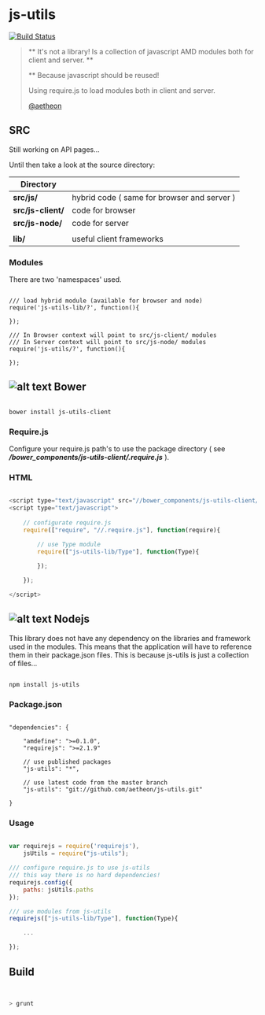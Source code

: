 
# js-utils

[![Build Status](https://travis-ci.org/aetheon/js-utils.png?branch=master)](https://travis-ci.org/aetheon/js-utils)

> ** It's not a library! Is a collection of javascript AMD modules both for client and server. ** 
>
> ** Because javascript should be reused!
>
> Using require.js to load modules both in client and server.
>
> [@aetheon](http://twitter.com/aetheon)
>

## SRC

Still working on API pages...

Until then take a look at the source directory:

| Directory             |               |
| --------------------- | ------------- |
| **src/js/**           | hybrid code ( same for browser and server )  |
| **src/js-client/**    | code for browser   |
| **src/js-node/**      | code for server |
|                       |                 |
| **lib/**              | useful client frameworks  |


### Modules

There are two 'namespaces' used.

```

/// load hybrid module (available for browser and node)
require('js-utils-lib/?', function(){
    
});

/// In Browser context will point to src/js-client/ modules
/// In Server context will point to src/js-node/ modules
require('js-utils/?', function(){
    
});

```  





## ![alt text](https://raw.github.com/aetheon/js-utils/master/img/logos/bower.png "Bower") Bower

```

bower install js-utils-client

```

### Require.js

Configure your require.js path's to use the package directory ( see ***/bower_components/js-utils-client/.require.js*** ).

### HTML

``` javascript

<script type="text/javascript" src="//bower_components/js-utils-client/lib/require/require-latest.js"></script>
<script type="text/javascript">
    
    // configurate require.js
    require(["require", "//.require.js"], function(require){

        // use Type module
        require(["js-utils-lib/Type"], function(Type){
            
        });

    });

</script>


```



## ![alt text](https://raw.github.com/aetheon/js-utils/master/img/logos/nodejs.png "Node.js") Nodejs

This library does not have any dependency on the libraries and framework used in the modules. This means 
that the application will have to reference them in their package.json files. This is because js-utils is 
just a collection of files...


```

npm install js-utils

```

### Package.json

```

"dependencies": {

    "amdefine": ">=0.1.0",
    "requirejs": ">=2.1.9"

    // use published packages
    "js-utils": "*",

    // use latest code from the master branch
    "js-utils": "git://github.com/aetheon/js-utils.git"

}

```

### Usage

``` javascript

var requirejs = require('requirejs'),
    jsUtils = require("js-utils");

/// configure require.js to use js-utils
/// this way there is no hard dependencies!
requirejs.config({
    paths: jsUtils.paths
});

/// use modules from js-utils 
requirejs(["js-utils-lib/Type"], function(Type){

    ...

});

```


## Build


 ``` bash


 > grunt

 ```




